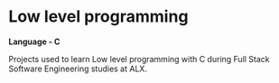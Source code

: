 # Low level programming
**Language - C**

Projects used to learn Low level programming with C during Full Stack Software Engineering studies at ALX.
